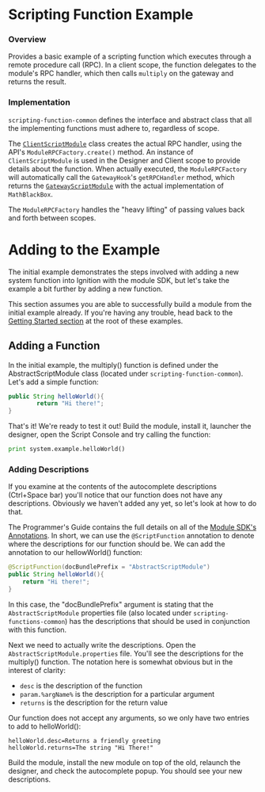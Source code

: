 # Scripting Function Example

### Overview
Provides a basic example of a scripting function which executes through a remote procedure call (RPC).
In a client scope, the function delegates to the module's RPC handler, which then calls `multiply` on the gateway and 
returns the result.

### Implementation
`scripting-function-common` defines the interface and abstract class that all the implementing functions must adhere to,
 regardless of scope.

The [`ClientScriptModule`](scripting-function-client/src/main/java/com/inductiveautomation/ignition/examples/scripting/client/ClientScriptModule.java) 
class creates the actual RPC handler, using the API's `ModuleRPCFactory.create()` method.
An instance of `ClientScriptModule` is used in the Designer and Client scope to provide details about the function. 
When actually executed, the `ModuleRPCFactory` will automatically call the `GatewayHook`'s `getRPCHandler` method, which 
returns the [`GatewayScriptModule`](scripting-function-gateway/src/main/java/com/inductiveautomation/ignition/examples/scripting/GatewayScriptModule.java) with the actual implementation of `MathBlackBox`.

The `ModuleRPCFactory` handles the "heavy lifting" of passing values back and forth between scopes.


# Adding to the Example
The initial example demonstrates the steps involved with adding a new system function into Ignition with the module SDK,
 but let's take the example a bit further by adding a new function.

This section assumes you are able to successfully build a module from the initial example already. If you're having any
 trouble, head back to the [Getting Started section](https://github.com/inductiveautomation/ignition-sdk-examples#getting-started) 
 at the root of these examples. 

## Adding a Function
In the initial example, the multiply() function is defined under the AbstractScriptModule class (located under 
`scripting-function-common`). Let's add a simple function:

```Java    
public String helloWorld(){
        return "Hi there!";
}
```

That's it! We're ready to test it out! Build the module, install it, launcher the designer, open the Script Console and
 try calling the function:

```python
print system.example.helloWorld()
```

### Adding Descriptions
If you examine at the contents of the autocomplete descriptions (Ctrl+Space bar) you'll notice that our function does
 not have any descriptions. Obviously we haven't added any yet, so let's look at how to do that.

The Programmer's Guide contains the full details on all of the [Module SDK's Annotations](https://docs.inductiveautomation.com/display/SE/Adding+Scripting+Functions#AddingScriptingFunctions-FunctionAnnotations). 
In short, we can use the `@ScriptFunction` annotation to denote where the descriptions for our function should be. 
We can add the annotation to our hellowWorld() function:


```Java 
@ScriptFunction(docBundlePrefix = "AbstractScriptModule")
public String helloWorld(){
    return "Hi there!";
}
```

In this case, the "docBundlePrefix" argument is stating that the `AbstractScriptModule` properties file (also located
 under `scripting-functions-common`) has the descriptions that should be used in conjunction with this function. 

Next we need to actually write the descriptions. Open the `AbstractScriptModule.properties` file. You'll see the
 descriptions for the multiply() function. The notation here is somewhat obvious but in the interest of clarity:

- `desc` is the description of the function
- `param.%argName%` is the description for a particular argument
- `returns` is the description for the return value

Our function does not accept any arguments, so we only have two entries to add to helloWorld():

```
helloWorld.desc=Returns a friendly greeting
helloWorld.returns=The string "Hi There!"
```
Build the module, install the new module on top of the old, relaunch the designer, and check the autocomplete popup.
 You should see your new descriptions. 
